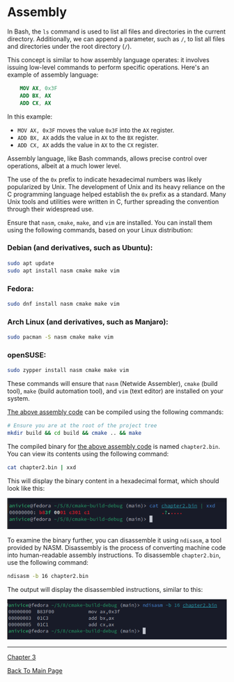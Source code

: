 # Assembly

In Bash, the `ls` command is used to list all files and directories in
the current directory. Additionally, we can append a parameter,
such as `/`, to list all files and directories under the root directory (`/`).

This concept is similar to how assembly language operates:
it involves issuing low-level commands to perform specific operations.
Here's an example of assembly language:

<a id="assembly-code"></a>
```nasm
    MOV AX, 0x3F
    ADD BX, AX
    ADD CX, AX
```

In this example:
- `MOV AX, 0x3F` moves the value `0x3F` into the `AX` register.
- `ADD BX, AX` adds the value in `AX` to the `BX` register.
- `ADD CX, AX` adds the value in `AX` to the `CX` register.

Assembly language, like Bash commands, allows precise control over operations,
albeit at a much lower level.

The use of the `0x` prefix to indicate hexadecimal numbers was likely
popularized by Unix. The development of Unix and its heavy reliance on the
C programming language helped establish the `0x` prefix as a standard.
Many Unix tools and utilities were written in C, further spreading the
convention through their widespread use.

Ensure that `nasm`, `cmake`, `make`, and `vim` are installed.
You can install them using the following commands, based on your Linux distribution:

### Debian (and derivatives, such as Ubuntu):
```bash
sudo apt update
sudo apt install nasm cmake make vim
```

### Fedora:
```bash
sudo dnf install nasm cmake make vim
```

### Arch Linux (and derivatives, such as Manjaro):
```bash
sudo pacman -S nasm cmake make vim
```

### openSUSE:
```bash
sudo zypper install nasm cmake make vim
```

These commands will ensure that
`nasm` (Netwide Assembler),
`cmake` (build tool),
`make` (build automation tool),
and `vim` (text editor) are installed on your system.

[The above assembly code](#assembly-code) can be compiled using the following commands:

```bash
# Ensure you are at the root of the project tree
mkdir build && cd build && cmake .. && make
```

The compiled binary for [the above assembly code](#assembly-code)
is named `chapter2.bin`. You can view its contents using the following command:

```bash
cat chapter2.bin | xxd
```

This will display the binary content in a hexadecimal format,
which should look like this:

![Hexadecimal Dump of chapter2.bin](cat_chapter2_bin_xxd.png)

To examine the binary further, you can disassemble it using `ndisasm`,
a tool provided by NASM. Disassembly is the process of converting machine
code into human-readable assembly instructions.
To disassemble `chapter2.bin`, use the following command:

```bash
ndisasm -b 16 chapter2.bin
```

The output will display the disassembled instructions, similar to this:

![Disassembled Code Example](ndisasm_b_16_chapter2_bin.png)

---

[Chapter 3]()

[Back To Main Page](../README.md)
